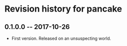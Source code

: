 # Revision history for pancake

## 0.1.0.0  -- 2017-10-26

* First version. Released on an unsuspecting world.
